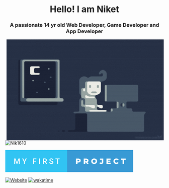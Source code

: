 
<h1 align="center">Hello! I am Niket</h1>
<h3 align="center">A passionate 14 yr old Web Developer, Game Developer and App Developer</h3>
<img align="right" alt="GIF" src="https://github.com/Nik1610/Nik1610/blob/main/coding.gif" width="500" height="320" />
<p align="left"> <img src="https://komarev.com/ghpvc/?username=Nik16105&label=Profile%20views&color=0e75b6&style=for-the-badge" alt="Nik1610" /> </p>
<p><a href="https://pranshu05.github.io"><img src="https://github.com/Nik1610/Nik1610/blob/main/my-first-project.svg"/></p></a>


[![Website](https://img.shields.io/website?label=Youngcoder&style=for-the-badge&url=https%3A%2F%2Fpranshu05.github.io)](https://nik1610.github.io/M.M-Interior)
[![wakatime](https://wakatime.com/badge/user/14b6ad0f-2425-4d08-bfba-1dab751e4e00.svg?style=for-the-badge)](https://wakatime.com/@14b6ad0f-2425-4d08-bfba-1dab751e4e00)


<!--
**Nik1610/Nik1610** is a ✨ _special_ ✨ repository because its `README.md` (this file) appears on your GitHub profile.

Here are some ideas to get you started:

- 🔭 I’m currently working on ...
- 🌱 I’m currently learning ...
- 👯 I’m looking to collaborate on ...
- 🤔 I’m looking for help with ...
- 💬 Ask me about ...
- 📫 How to reach me: ...
- 😄 Pronouns: ...
- ⚡ Fun fact: ...
-->
